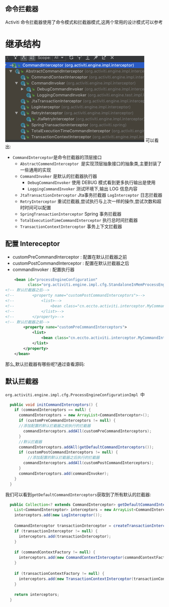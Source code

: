 ## 命令拦截器

Activiti 命令拦截器使用了命令模式和拦截器模式,这两个常用的设计模式可以参考

# 继承结构

![image-20201002112911601](../../assets/image-20201002112911601.png)
可以看出:

- `CommandInterceptor`是命令拦截器的顶层接口
  - `AbstractCommendInterceptor `是实现顶层抽象接口的抽象类,主要封装了一些通用的实现
  - `CommandInvoker` 是默认的拦截器执行器 
    - `DebugCommandInvoker` 使用 DEBUG 模式看到更多执行输出是使用
    - `LoggingCommandInvoker` 测试环境下,输出 LOG 信息内容
  - `JtaTransactionInterceptor` Jta事务拦截器
    `LogInterceptor` 日志拦截器
  - `RetryInterceptor` 重试拦截器,尝试执行与上次一样的操作,尝试次数和超时时间可以配置
  - `SpringTransactionInterceptor` Spring 事务拦截器
  - `TotalExecutionTimeCommandInterceptor` 执行总时间拦截器
  - `TransactionContextInterceptor` 事务上下文拦截器

## 配置 Intereceptor

- customPreCommandInterceptor : 配置在默认拦截器之前
- customPostCommandInterceptor : 配置在默认拦截器之后
- commandInvoker : 配置执行器


```xml
    <bean id="processEngineConfiguration"
          class="org.activiti.engine.impl.cfg.StandaloneInMemProcessEngineConfiguration">
<!-- 默认拦截器之后-->
<!--        <property name="customPostCommandInterceptors">-->
<!--            <list>-->
<!--                <bean class="cn.eccto.activiti.interceptor.MyCommandInterceptor"/>-->
<!--            </list>-->
<!--        </property>-->
<!-- 默认拦截器之前-->
        <property name="customPreCommandInterceptors">
            <list>
                <bean class="cn.eccto.activiti.interceptor.MyCommandInterceptor"/>
            </list>
        </property>
    </bean>
```

那么,默认拦截器有哪些呢?通过查看源码:

## 默认拦截器

`org.activiti.engine.impl.cfg.ProcessEngineConfigurationImpl `中

```java
  public void initCommandInterceptors() {
    if (commandInterceptors == null) {
      commandInterceptors = new ArrayList<CommandInterceptor>();
      if (customPreCommandInterceptors != null) {
	  //添加配置的默认拦截器之前执行的拦截器
        commandInterceptors.addAll(customPreCommandInterceptors);
      }
	  //默认拦截器
      commandInterceptors.addAll(getDefaultCommandInterceptors());
      if (customPostCommandInterceptors != null) {
	  	  //添加配置的默认拦截器之后执行的拦截器
        commandInterceptors.addAll(customPostCommandInterceptors);
      }
      commandInterceptors.add(commandInvoker);
    }
  }
```

我们可以看到`getDefaultCommandInterceptors`获取到了所有默认的拦截器:

```java
  public Collection<? extends CommandInterceptor> getDefaultCommandInterceptors() {
    List<CommandInterceptor> interceptors = new ArrayList<CommandInterceptor>();
    interceptors.add(new LogInterceptor());

    CommandInterceptor transactionInterceptor = createTransactionInterceptor();
    if (transactionInterceptor != null) {
      interceptors.add(transactionInterceptor);
    }

    if (commandContextFactory != null) {
      interceptors.add(new CommandContextInterceptor(commandContextFactory, this));
    }

    if (transactionContextFactory != null) {
      interceptors.add(new TransactionContextInterceptor(transactionContextFactory));
    }

    return interceptors;
  }
```